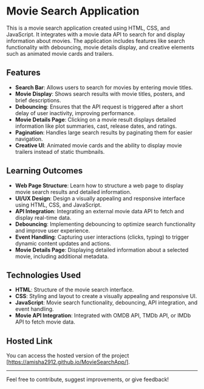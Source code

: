 # Movie Search Application

This is a movie search application created using HTML, CSS, and JavaScript. It integrates with a movie data API to search for and display information about movies. The application includes features like search functionality with debouncing, movie details display, and creative elements such as animated movie cards and trailers.

## Features

- **Search Bar**: Allows users to search for movies by entering movie titles.
- **Movie Display**: Shows search results with movie titles, posters, and brief descriptions.
- **Debouncing**: Ensures that the API request is triggered after a short delay of user inactivity, improving performance.
- **Movie Details Page**: Clicking on a movie result displays detailed information like plot summaries, cast, release dates, and ratings.
- **Pagination**: Handles large search results by paginating them for easier navigation.
- **Creative UI**: Animated movie cards and the ability to display movie trailers instead of static thumbnails.

## Learning Outcomes

- **Web Page Structure**: Learn how to structure a web page to display movie search results and detailed information.
- **UI/UX Design**: Design a visually appealing and responsive interface using HTML, CSS, and JavaScript.
- **API Integration**: Integrating an external movie data API to fetch and display real-time data.
- **Debouncing**: Implementing debouncing to optimize search functionality and improve user experience.
- **Event Handling**: Capturing user interactions (clicks, typing) to trigger dynamic content updates and actions.
- **Movie Details Page**: Displaying detailed information about a selected movie, including additional metadata.

## Technologies Used

- **HTML**: Structure of the movie search interface.
- **CSS**: Styling and layout to create a visually appealing and responsive UI.
- **JavaScript**: Movie search functionality, debouncing, API integration, and event handling.
- **Movie API Integration**: Integrated with OMDB API, TMDb API, or IMDb API to fetch movie data.

## Hosted Link

You can access the hosted version of the project [https://amisha2912.github.io/MovieSearchApp/].

---

Feel free to contribute, suggest improvements, or give feedback!
